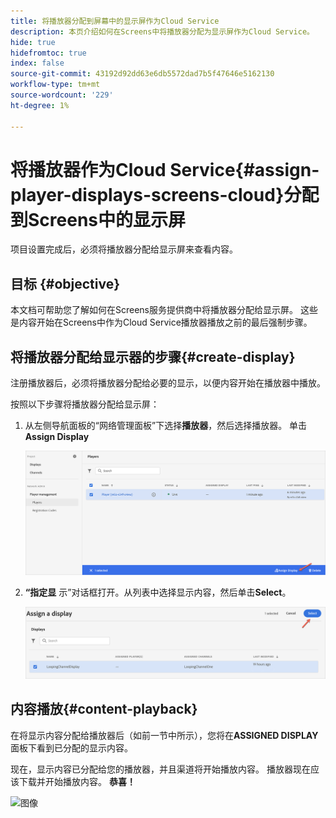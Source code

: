 ```yaml
---
title: 将播放器分配到屏幕中的显示屏作为Cloud Service
description: 本页介绍如何在Screens中将播放器分配为显示屏作为Cloud Service。
hide: true
hidefromtoc: true
index: false
source-git-commit: 43192d92dd63e6db5572dad7b5f47646e5162130
workflow-type: tm+mt
source-wordcount: '229'
ht-degree: 1%

---
```



# 将播放器作为Cloud Service{#assign-player-displays-screens-cloud}分配到Screens中的显示屏

项目设置完成后，必须将播放器分配给显示屏来查看内容。

## 目标 {#objective}

本文档可帮助您了解如何在Screens服务提供商中将播放器分配给显示屏。 这些是内容开始在Screens中作为Cloud Service播放器播放之前的最后强制步骤。

## 将播放器分配给显示器的步骤{#create-display}

注册播放器后，必须将播放器分配给必要的显示，以便内容开始在播放器中播放。

按照以下步骤将播放器分配给显示屏：

1. 从左侧导航面板的“网络管理面板”下选择&#x200B;**播放器**，然后选择播放器。 单击&#x200B;**Assign Display**

   ![图像](/help/screens-cloud/assets/player/register-player7.png)

1. **“指定显** 示”对话框打开。从列表中选择显示内容，然后单击&#x200B;**Select**。

   ![图像](/help/screens-cloud/assets/player/register-player8.png)

## 内容播放{#content-playback}

在将显示内容分配给播放器后（如前一节中所示），您将在&#x200B;**ASSIGNED DISPLAY**&#x200B;面板下看到已分配的显示内容。

现在，显示内容已分配给您的播放器，并且渠道将开始播放内容。 播放器现在应该下载并开始播放内容。 **恭喜！**

![图像](/help/screens-cloud/assets/player/output.gif)

